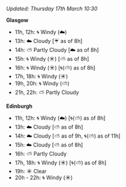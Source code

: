 *Updated: Thursday 17th March 10:30*

**Glasgow**

* 11h, 12h: :cyclone: Windy (:cloud:)
* 13h: :cloud: Cloudy [:umbrella: as of 8h]
* 14h: :partly_sunny: Partly Cloudy [:cloud: as of 8h]
* 15h: :cyclone: Windy (:sunny:) [:partly_sunny: as of 8h]
* 16h: :cyclone: Windy (:sunny:) [:cyclone:(:partly_sunny:) as of 8h]
* 17h, 18h: :cyclone: Windy (:sunny:)
* 19h, 20h: :cyclone: Windy (:partly_sunny:)
* 21h, 22h: :partly_sunny: Partly Cloudy

**Edinburgh**

* 11h, 12h: :cyclone: Windy (:cloud:) [:cyclone:(:partly_sunny:) as of 8h]
* 13h: :cloud: Cloudy [:partly_sunny: as of 8h]
* 14h: :cloud: Cloudy [:partly_sunny: as of 9h, :cyclone:(:partly_sunny:) as of 11h]
* 15h: :cloud: Cloudy [:partly_sunny: as of 8h]
* 16h: :partly_sunny: Partly Cloudy
* 17h, 18h: :cyclone: Windy (:sunny:) [:cyclone:(:partly_sunny:) as of 8h]
* 19h: :sunny: Clear
* 20h - 22h: :cyclone: Windy (:sunny:)

